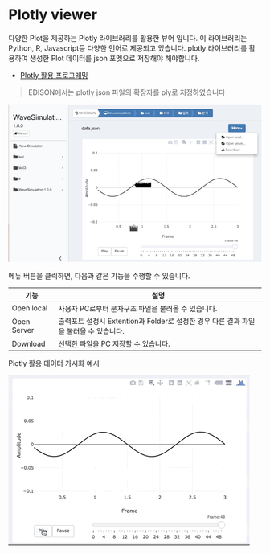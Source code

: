 # Plotly viewer

다양한 Plot을 제공하는 Plotly 라이브러리를 활용한 뷰어 입니다. 이 라이브러리는 Python, R, Javascript등 다양한 언어로 제공되고 있습니다. plotly 라이브러리를 활용하여 생성한 Plot 데이터를 json 포멧으로 저장해야 해야합니다.

- [Plotly 활용 프로그래밍 ](../04_Science_App_Programing/02_Output_programing/04_Plotly.md)


 > EDISON에서는 plotly json 파일의 확장자를 ply로 지정하였습니다

![plotly](/images/solverdev/07/plotly.jpg)

메뉴 버튼을 클릭하면, 다음과 같은 기능을 수행할 수 있습니다.

|기능|설명|
|--|--|
|Open local|사용자 PC로부터 분자구조 파일을 불러올 수 있습니다.|
|Open Server| 출력포트 설정시 Extention과 Folder로 설정한 경우 다른 결과 파일을 불러올 수 있습니다.|
|Download |선택한 파일을 PC 저장할 수 있습니다.|





Plotly 활용 데이터 가시화 예시

![plotly](/images/solverdev/07/plotly.gif)

